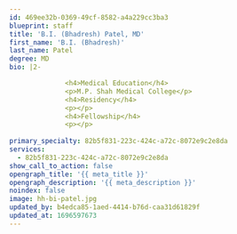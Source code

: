 ```yaml
---
id: 469ee32b-0369-49cf-8582-a4a229cc3ba3
blueprint: staff
title: 'B.I. (Bhadresh) Patel, MD'
first_name: 'B.I. (Bhadresh)'
last_name: Patel
degree: MD
bio: |2-

              <h4>Medical Education</h4>
              <p>M.P. Shah Medical College</p>
              <h4>Residency</h4>
              <p></p>
              <h4>Fellowship</h4>
              <p></p>
          
primary_specialty: 82b5f831-223c-424c-a72c-8072e9c2e8da
services:
  - 82b5f831-223c-424c-a72c-8072e9c2e8da
show_call_to_action: false
opengraph_title: '{{ meta_title }}'
opengraph_description: '{{ meta_description }}'
noindex: false
image: hh-bi-patel.jpg
updated_by: b4edca85-1aed-4414-b76d-caa31d61829f
updated_at: 1696597673
---
```

